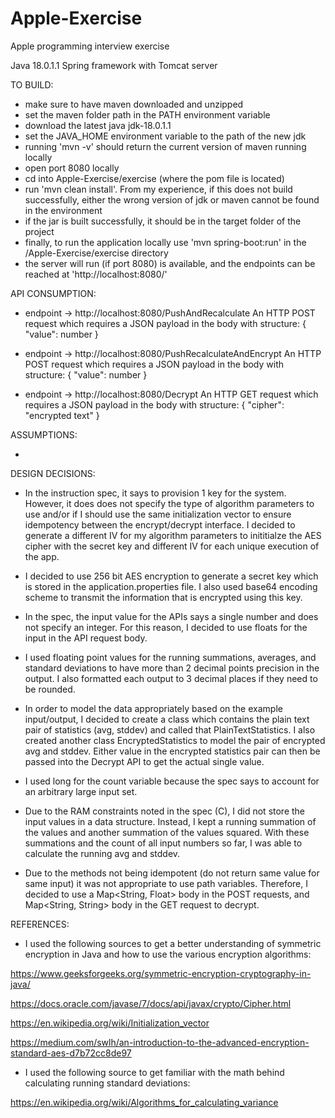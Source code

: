 # Apple-Exercise
Apple programming interview exercise

Java 18.0.1.1
Spring framework with Tomcat server

TO BUILD:

- make sure to have maven downloaded and unzipped
- set the maven folder path in the PATH environment variable
- download the latest java jdk-18.0.1.1
- set the JAVA_HOME environment variable to the path of the new jdk
- running 'mvn -v' should return the current version of maven running locally
- open port 8080 locally
- cd into Apple-Exercise/exercise (where the pom file is located)
- run 'mvn clean install'. From my experience, if this does not build successfully, either the wrong version of jdk or maven cannot be found in the environment
- if the jar is built successfully, it should be in the target folder of the project
- finally, to run the application locally use 'mvn spring-boot:run' in the /Apple-Exercise/exercise directory
- the server will run (if port 8080) is available, and the endpoints can be reached at 'http://localhost:8080/'

API CONSUMPTION:

- endpoint -> http://localhost:8080/PushAndRecalculate 
        An HTTP POST request which requires a JSON payload in the body with structure:
        { "value": number }

- endpoint -> http://localhost:8080/PushRecalculateAndEncrypt 
        An HTTP POST request which requires a JSON payload in the body with structure:
        { "value": number }

- endpoint -> http://localhost:8080/Decrypt 
        An HTTP GET request which requires a JSON payload in the body with structure: 
        { "cipher": "encrypted text" }


ASSUMPTIONS:

- 
  
DESIGN DECISIONS: 

- In the instruction spec, it says to provision 1 key for the system. However, it does does not specify the type of algorithm parameters to use and/or if I should use   the same  initialization vector to ensure idempotency between the encrypt/decrypt interface. I decided to generate a different IV for my algorithm parameters to inititialze the AES cipher with the secret key and different IV for each unique execution of the app.

- I decided to use 256 bit AES encryption to generate a secret key which is stored in the application.properties file. I also used base64 encoding scheme to transmit the information that is encrypted using this key. 

- In the spec, the input value for the APIs says a single number and does not specify an integer. For this reason, I decided to use floats for the input in the API request body.

- I used floating point values for the running summations, averages, and standard deviations to have more than 2 decimal points precision in the output. I also formatted each output to 3 decimal places if they need to be rounded. 

- In order to model the data appropriately based on the example input/output, I decided to create a class which contains the plain text pair of statistics (avg, stddev) and called that PlainTextStatistics. I also created another class EncryptedStatistics to model the pair of encrypted avg and stddev. Either value in the encrypted statistics pair can then be passed into the Decrypt API to get the actual single value.

- I used long for the count variable because the spec says to account for an arbitrary large input set. 

- Due to the RAM constraints noted in the spec (C), I did not store the input values in a data structure. Instead, I kept a running summation of the values and another summation of the values squared. With these summations and the count of all input numbers so far, I was able to calculate the running avg and stddev. 

- Due to the methods not being idempotent (do not return same value for same input) it was not appropriate to use path variables. Therefore, I decided to use a Map<String, Float> body in the POST requests, and Map<String, String> body in the GET request to decrypt.


REFERENCES:

- I used the following sources to get a better understanding of symmetric encryption in Java and how to use the various encryption algorithms:          

https://www.geeksforgeeks.org/symmetric-encryption-cryptography-in-java/

https://docs.oracle.com/javase/7/docs/api/javax/crypto/Cipher.html

https://en.wikipedia.org/wiki/Initialization_vector

https://medium.com/swlh/an-introduction-to-the-advanced-encryption-standard-aes-d7b72cc8de97


- I used the following source to get familiar with the math behind calculating running standard deviations:

https://en.wikipedia.org/wiki/Algorithms_for_calculating_variance


